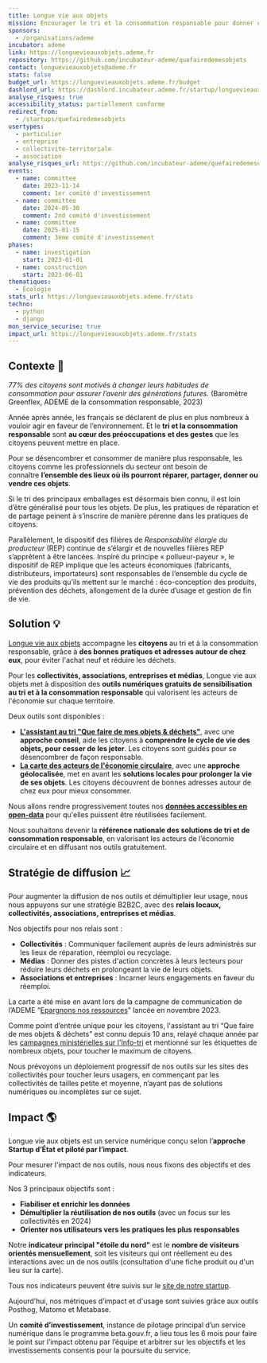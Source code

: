 ```yaml
---
title: Longue vie aux objets
mission: Encourager le tri et la consommation responsable pour donner une nouvelle vie aux objets, éviter l'achat neuf et réduire les déchets
sponsors:
  - /organisations/ademe
incubator: ademe
link: https://longuevieauxobjets.ademe.fr
repository: https://github.com/incubateur-ademe/quefairedemesobjets
contact: longuevieauxobjets@ademe.fr
stats: false
budget_url: https://longuevieauxobjets.ademe.fr/budget
dashlord_url: https://dashlord.incubateur.ademe.fr/startup/longuevieauxobjets
analyse_risques: true
accessibility_status: partiellement conforme
redirect_from:
  - /startups/quefairedemesobjets
usertypes:
  - particulier
  - entreprise
  - collectivite-territoriale
  - association
analyse_risques_url: https://github.com/incubateur-ademe/quefairedemesobjets/blob/main/SECURITY.md
events:
  - name: committee
    date: 2023-11-14
    comment: 1er comité d'investissement
  - name: committee
    date: 2024-05-30
    comment: 2nd comité d'investissement
  - name: committee
    date: 2025-01-15
    comment: 3ème comité d'investissement
phases:
  - name: investigation
    start: 2023-01-01
  - name: construction
    start: 2023-06-01
thematiques:
  - Écologie
stats_url: https://longuevieauxobjets.ademe.fr/stats
techno:
  - python
  - django
mon_service_securise: true
impact_url: https://longuevieauxobjets.ademe.fr/stats
---
```

## Contexte 👀


*77% des citoyens sont motivés à changer leurs habitudes de consommation pour assurer l’avenir des générations futures.* (Baromètre Greenflex, ADEME de la consommation responsable, 2023)

Année après année, les français se déclarent de plus en plus nombreux à vouloir agir en faveur de l’environnement. Et le **tri et la consommation responsable** sont **au cœur des préoccupations** **et des gestes** que les citoyens peuvent mettre en place.

Pour se désencombrer et consommer de manière plus responsable, les citoyens comme les professionnels du secteur ont besoin de connaître **l’ensemble des lieux où ils pourront réparer, partager, donner ou vendre ces objets**.

Si le tri des principaux emballages est désormais bien connu, il est loin d’être généralisé pour tous les objets. De plus, les pratiques de réparation et de partage peinent à s’inscrire de manière pérenne dans les pratiques de citoyens.

Parallèlement, le dispositif des filières de *Responsabilité élargie du producteur* (REP) continue de s’élargir et de nouvelles filières REP s’apprêtent à être lancées.
Inspiré du principe « pollueur-payeur », le dispositif de REP implique que les acteurs économiques (fabricants, distributeurs, importateurs) sont responsables de l’ensemble du cycle de vie des produits qu’ils mettent sur le marché : éco-conception des produits, prévention des déchets, allongement de la durée d’usage et gestion de fin de vie.

## Solution 💡
[Longue vie aux objets](https://longuevieauxobjets.ademe.fr/?mtm_campaign=FicheBetaGouv) accompagne les **citoyens** au tri et à la consommation responsable, grâce à **des bonnes pratiques et adresses autour de chez eux**, pour éviter l'achat neuf et réduire les déchets.

Pour les **collectivités, associations, entreprises et médias**, Longue vie aux objets met à disposition des **outils numériques gratuits de sensibilisation au tri et à la consommation responsable** qui valorisent les acteurs de l'économie sur chaque territoire.

Deux outils sont disponibles :
* **[L'assistant au tri "Que faire de mes objets & déchets"](https://quefairedemesdechets.ademe.fr/?mtm_campaign=FicheBetaGouv)**, avec une **approche conseil**, aide les citoyens à **comprendre le cycle de vie des objets, pour cesser de les jeter**. Les citoyens sont guidés pour se désencombrer de façon responsable.
* **[La carte des acteurs de l'économie circulaire](https://longuevieauxobjets.ademe.fr/lacarte/?mtm_campaign=FicheBetaGouv)**, avec une **approche géolocalisée**, met en avant les **solutions locales pour prolonger la vie de ses objets**. Les citoyens découvrent de bonnes adresses autour de chez eux pour mieux consommer.

Nous allons rendre progressivement toutes nos  **[données accessibles en open-data](https://longuevieauxobjets.ademe.fr/reutiliser-nos-donnees/?mtm_campaign=FicheBetaGouv)** pour qu'elles puissent être réutilisées facilement.

Nous souhaitons devenir la **référence nationale des solutions de tri et de consommation responsable**, en valorisant les acteurs de l’économie circulaire et en diffusant nos outils gratuitement.

## Stratégie de diffusion 📈

Pour augmenter la diffusion de nos outils et démultiplier leur usage, nous nous appuyons sur une stratégie B2B2C, avec des **relais locaux, collectivités, associations,  entreprises et médias**.

Nos objectifs pour nos relais sont : 
- **Collectivités** : Communiquer facilement auprès de leurs administrés sur les lieux de réparation, réemploi ou recyclage.
- **Médias** : Donner des pistes d'action concrètes à leurs lecteurs pour réduire leurs déchets en prolongeant la vie de leurs objets.
- **Associations et entreprises** : Incarner leurs engagements en faveur du réemploi.

La carte a été mise en avant lors de la campagne de communication de l’ADEME “[Epargnons nos ressources](https://epargnonsnosressources.gouv.fr/)” lancée en novembre 2023.

Comme point d’entrée unique pour les citoyens, l'assistant au tri “Que faire de mes objets & déchets” est connu depuis 10 ans, relayé chaque année par les [campagnes ministérielles sur l'Info-tri](https://www.ecologie.gouv.fr/info-tri) et mentionné sur les étiquettes de nombreux objets, pour toucher le maximum de citoyens. 

Nous prévoyons un déploiement progressif de nos outils sur les sites des collectivités pour toucher leurs usagers, en commençant par les collectivités de tailles petite et moyenne, n’ayant pas de solutions numériques ou incomplètes sur ce sujet.



## Impact 🌎

Longue vie aux objets est un service numérique conçu selon l’**approche Startup d’État et piloté par l’impact**.

Pour mesurer l'impact de nos outils, nous nous fixons des objectifs et des indicateurs.

Nos 3 principaux objectifs sont :
* **Fiabiliser et enrichir les données**
* **Démultiplier la réutilisation de nos outils** (avec un focus sur les collectivités en 2024)
* **Orienter nos utilisateurs vers les pratiques les plus responsables** 

Notre **indicateur principal "étoile du nord"** est le **nombre de visiteurs orientés mensuellement**, soit les visiteurs qui ont réellement eu des interactions avec un de nos outils (consultation d'une fiche produit ou d'un lieu sur la carte). 

Tous nos indicateurs peuvent être suivis sur le [site de notre startup](https://longuevieauxobjets.ademe.fr/stats/).

Aujourd’hui, nos métriques d’impact et d'usage sont suivies grâce aux outils Posthog, Matomo et Metabase.

Un **comité d’investissement**, instance de pilotage principal d’un service numérique dans le programme beta.gouv.fr, a lieu tous les 6 mois pour faire le point sur l’impact obtenu par l’équipe et arbitrer sur les objectifs et les investissements consentis pour la poursuite du service.

